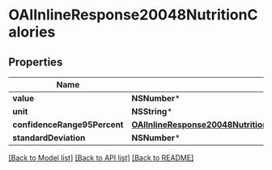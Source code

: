 # OAIInlineResponse20048NutritionCalories

## Properties
Name | Type | Description | Notes
------------ | ------------- | ------------- | -------------
**value** | **NSNumber*** |  | 
**unit** | **NSString*** |  | 
**confidenceRange95Percent** | [**OAIInlineResponse20048NutritionCaloriesConfidenceRange95Percent***](OAIInlineResponse20048NutritionCaloriesConfidenceRange95Percent.md) |  | 
**standardDeviation** | **NSNumber*** |  | 

[[Back to Model list]](../README.md#documentation-for-models) [[Back to API list]](../README.md#documentation-for-api-endpoints) [[Back to README]](../README.md)



